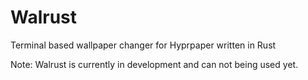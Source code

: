 # Walrust
Terminal based wallpaper changer for Hyprpaper written in Rust

Note: Walrust is currently in development and can not being used yet.
